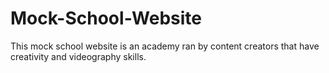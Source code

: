 # Mock-School-Website
This mock school website is an academy ran by content creators that have creativity and videography skills. 
